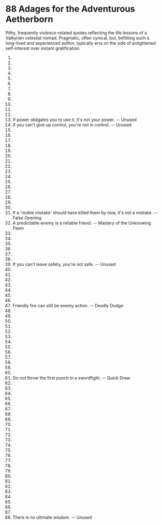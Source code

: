 # 88 Adages for the Adventurous Aetherborn

Pithy, frequently violence-related quotes reflecting the life lessons of a Valkyrian celestial nomad. Pragmatic, often cynical, but, befitting such a long-lived and experienced author, typically errs on the side of enlightened self-interest over instant gratification.

1. 
2. 
3. 
4. 
5. 
6. 
7. 
8. 
9. 
10. 
11. 
12. 
13. If power obligates you to use it, it's not your power. -- Unused
14. If you can't give up control, you're not in control. -- Unused
15. 
16. 
17. 
18. 
19. 
20. 
21. 
22. 
23. 
24. 
25. 
26. 
27. 
28. 
29. 
30. 
31. If a 'rookie mistake' should have killed them by now, it's not a mistake. -- False Opening
32. A predictable enemy is a reliable friend. -- Mastery of the Unknowing Pawn  
33. 
34. 
35. 
36. 
37. 
38. 
39. If you can't leave safety, you're not safe. -- Unused
40. 
41. 
42. 
43. 
44. 
45. 
46. 
47. Friendly fire can still be enemy action. -- Deadly Dodge  
48. 
49. 
50. 
51. 
52. 
53. 
54. 
55. 
56. 
57. 
58. 
59. 
60. 
61. Do not throw the first punch in a swordfight. -- Quick Draw  
62. 
63. 
64. 
65. 
66. 
67. 
68. 
69. 
70. 
71. 
72. 
73. 
74. 
75. 
76. 
77. 
78. 
79. 
80. 
81. 
82. 
83. 
84. 
85. 
86. 
87. 
88. There is no ultimate wisdom. -- Unused